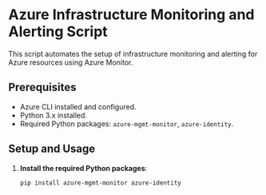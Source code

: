 # Azure Infrastructure Monitoring and Alerting Script

This script automates the setup of infrastructure monitoring and alerting for Azure resources using Azure Monitor.

## Prerequisites

- Azure CLI installed and configured.
- Python 3.x installed.
- Required Python packages: `azure-mgmt-monitor`, `azure-identity`.

## Setup and Usage

1. **Install the required Python packages**:

   ```bash
   pip install azure-mgmt-monitor azure-identity
